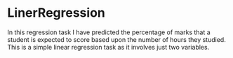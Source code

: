 # LinerRegression
In this regression task I have predicted the percentage of marks that a student is expected to score based upon the number of hours they studied. This is a simple linear regression task as it involves just two variables.
